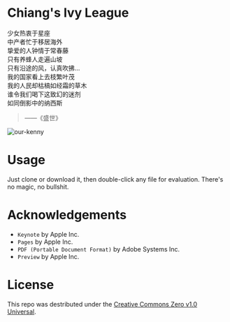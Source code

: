 # Chiang's Ivy League

> 
少女热衷于星座 <br>
中产者忙于移居海外 <br>
挚爱的人钟情于常春藤 <br>
只有养蜂人走遍山坡 <br>
只有沿途的风，认真吹拂… <br>
我的国家看上去枝繁叶茂 <br>
我的人民却枯槁如经霜的草木 <br>
谁令我们喝下这致幻的迷剂 <br>
如同倒影中的纳西斯 <br>

> ——《盛世》

![our-kenny](http://i.imgur.com/IDwXldv.png?2)

# Usage

Just clone or download it, then double-click any file for evaluation. There's no magic, no bullshit.

# Acknowledgements

* `Keynote` by Apple Inc.
* `Pages` by Apple Inc.
* `PDF (Portable Document Format)` by Adobe Systems Inc.
* `Preview` by Apple Inc.

# License

This repo was destributed under the [Creative Commons Zero v1.0 Universal](./LICENSE).
